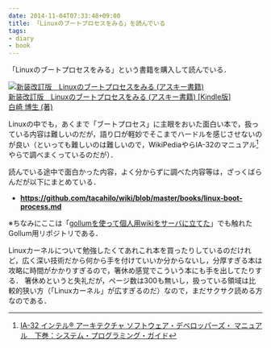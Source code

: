 ```yaml
---
date: 2014-11-04T07:33:48+09:00
title: 「Linuxのブートプロセスをみる」を読んでいる
tags: 
- diary
- book
---
```

「Linuxのブートプロセスをみる」という書籍を購入して読んでいる．

[![新装改訂版　Linuxのブートプロセスをみる (アスキー書籍)](http://ecx.images-amazon.com/images/I/51vtnj0LpIL._SL160_.jpg)  
新装改訂版　Linuxのブートプロセスをみる (アスキー書籍) [Kindle版]  
白崎 博生 (著)](http://www.amazon.co.jp/exec/obidos/ASIN/B00NXMT86Y/hifumiass-22/ref=nosim/)

Linuxの中でも，あくまで「ブートプロセス」に主眼をおいた面白い本で，扱っている内容は難しいのだが，語り口が軽妙でそこまでハードルを感じさせないのが良い（といっても難しいのは難しいので，WikiPediaやらIA-32のマニュアル[^1]やらで調べまくっているのだが）．

読んでいる途中で面白かった内容，よく分からずに調べた内容等は，ざっくばらんだが以下にまとめている．

- __https://github.com/tacahilo/wiki/blob/master/books/linux-boot-process.md__

※ちなみにここは「[gollumを使って個人用wikiをサーバに立てた](/2014/02/02/my-wiki-powered-by-gollum/)」でも触れたGollum用リポジトリである．

Linuxカーネルについて勉強したくてあれこれ本を買ったりしているのだけれど，広く深い技術だから何から手を付けていいか分からないし，分厚すぎる本は攻略に時間がかかりすぎるので，箸休め感覚でこういう本にも手を出してたりする．
箸休めというと失礼だが，ページ数は300も無いし，扱っている領域は比較的狭い方（「Linuxカーネル」が広すぎるのだ）なので，まだサクサク読める方なのである．

[^1]: [IA-32 インテル® アーキテクチャ ソフトウェア・デベロッパーズ・ マニュアル　下巻：システム・プログラミング・ガイド](http://www.intel.co.jp/content/dam/www/public/ijkk/jp/ja/documents/developer/IA32_Arh_Dev_Man_Vol3_i.pdf)
